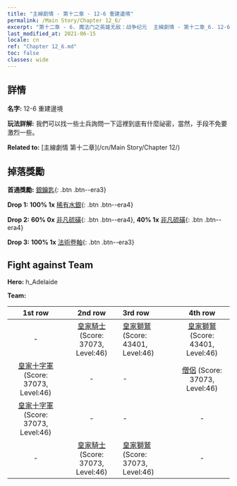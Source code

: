 ```yaml
---
title: "主線劇情 - 第十二章 - 12-6 重建邊境"
permalink: /Main Story/Chapter 12_6/
excerpt: "第十二章 - 6. 魔法门之英雄无敌：战争纪元  主線劇情 - 第十二章_6. 12-6 重建邊境"
last_modified_at: 2021-06-15
locale: cn
ref: "Chapter 12_6.md"
toc: false
classes: wide
---
```


## 詳情

 **名字:** 12-6 重建邊境

 **玩法詳解:** 我們可以找一些士兵詢問一下這裡到底有什麼祕密，當然，手段不免要激烈一些。

 **Related to:** [主線劇情 第十二章](/cn/Main Story/Chapter 12/)

## 掉落獎勵

 **首通獎勵:** [銀鑰匙](/cn/Items/con_693/){: .btn .btn--era3}

 **Drop 1:** **100% 1x** [稀有水銀](/cn/Items/mat_42/){: .btn .btn--era4}

 **Drop 2:** **60% 0x** [非凡硫磺](/cn/Items/mat_36/){: .btn .btn--era4}, **40% 1x** [非凡硫磺](/cn/Items/mat_36/){: .btn .btn--era4}

 **Drop 3:** **100% 1x** [法術卷軸](/cn/Items/con_694/){: .btn .btn--era3}


## Fight against Team
 **Hero:** h_Adelaide

 **Team:**


  | 1st row | 2nd row | 3rd row | 4th row |
  |:----:|:----:|:----|:----:|
  | - | [皇家騎士](/cn/units/Cavalier/) (Score: 37073, Level:46)  | [皇家獅鷲](/cn/units/Griffin/) (Score: 43401, Level:46)  | [皇家獅鷲](/cn/units/Griffin/) (Score: 43401, Level:46)  |
  | [皇家十字軍](/cn/units/Swordsman/) (Score: 37073, Level:46)  | - | - | [僧侶](/cn/units/Monk/) (Score: 37073, Level:46)  |
  | [皇家十字軍](/cn/units/Swordsman/) (Score: 37073, Level:46)  | - | - | - |
  | - | [皇家騎士](/cn/units/Cavalier/) (Score: 37073, Level:46)  | [皇家獅鷲](/cn/units/Griffin/) (Score: 37073, Level:46)  | - |


